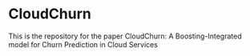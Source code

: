 # CloudChurn
This is the repository for the paper CloudChurn: A Boosting-Integrated model for Churn Prediction in Cloud Services
